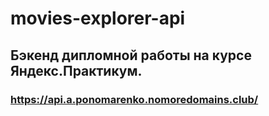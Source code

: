 # movies-explorer-api

## Бэкенд дипломной работы на курсе Яндекс.Практикум.

### https://api.a.ponomarenko.nomoredomains.club/
